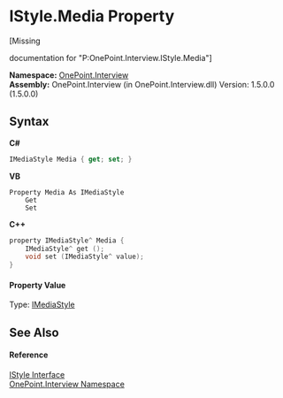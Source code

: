 # IStyle.Media Property 
 

\[Missing <summary> documentation for "P:OnePoint.Interview.IStyle.Media"\]

**Namespace:**&nbsp;<a href="N_OnePoint_Interview">OnePoint.Interview</a><br />**Assembly:**&nbsp;OnePoint.Interview (in OnePoint.Interview.dll) Version: 1.5.0.0 (1.5.0.0)

## Syntax

**C#**<br />
``` C#
IMediaStyle Media { get; set; }
```

**VB**<br />
``` VB
Property Media As IMediaStyle
	Get
	Set
```

**C++**<br />
``` C++
property IMediaStyle^ Media {
	IMediaStyle^ get ();
	void set (IMediaStyle^ value);
}
```


#### Property Value
Type: <a href="T_OnePoint_Interview_IMediaStyle">IMediaStyle</a>

## See Also


#### Reference
<a href="T_OnePoint_Interview_IStyle">IStyle Interface</a><br /><a href="N_OnePoint_Interview">OnePoint.Interview Namespace</a><br />